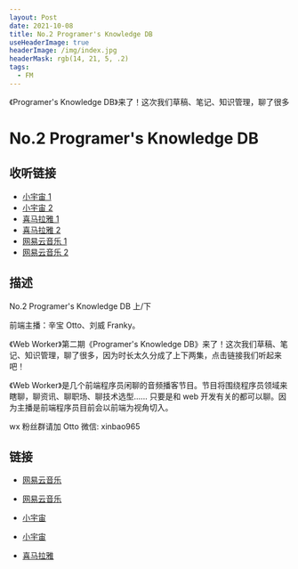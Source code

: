 ```yaml
---
layout: Post
date: 2021-10-08
title: No.2 Programer's Knowledge DB
useHeaderImage: true
headerImage: /img/index.jpg
headerMask: rgb(14, 21, 5, .2)
tags:
  - FM
---
```


《Programer's Knowledge DB》来了！这次我们草稿、笔记、知识管理，聊了很多

<!-- more -->

# No.2 Programer's Knowledge DB

## 收听链接

- [小宇宙 1](https://www.xiaoyuzhoufm.com/episode/615efff95a518e53b8804ae9)
- [小宇宙 2](https://www.xiaoyuzhoufm.com/episode/615f003884910d43c3087a5b)
- [喜马拉雅 1](https://www.ximalaya.com/sound/460201422)
- [喜马拉雅 2](https://www.ximalaya.com/sound/460202435)
- [网易云音乐 1](https://music.163.com/#/program?id=2493349502)
- [网易云音乐 2](https://music.163.com/#/program?id=2493342070)

## 描述

No.2 Programer's Knowledge DB 上/下

前端主播：辛宝 Otto、刘威 Franky。

《Web Worker》第二期《Programer's Knowledge DB》来了！这次我们草稿、笔记、知识管理，聊了很多，因为时长太久分成了上下两集，点击链接我们听起来吧！

《Web Worker》是几个前端程序员闲聊的音频播客节目。节目将围绕程序员领域来瞎聊，聊资讯、聊职场、聊技术选型...... 只要是和 web 开发有关的都可以聊。因为主播是前端程序员目前会以前端为视角切入。

wx 粉丝群请加 Otto 微信: xinbao965

## 链接

- [网易云音乐](https://music.163.com/#/program?id=2493349502)
- [网易云音乐](https://music.163.com/#/program?id=2493342070)

- [小宇宙](https://www.xiaoyuzhoufm.com/episodes/615efff95a518e53b8804ae9)
- [小宇宙](https://www.xiaoyuzhoufm.com/episodes/615f003884910d43c3087a5b)

- [喜马拉雅](http://m.ximalaya.com/sound/460201422)

